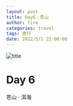 ```yaml
---
layout: post
title: Day6：苍山
author: fire
categories: travel 
tags: 旅行
date: 2022/5/1 22:00:00
---
```


![title](https://image.sideproject.cn/titlex/titlex_116.jpg)

Day 6
===

苍山 · 洱海

